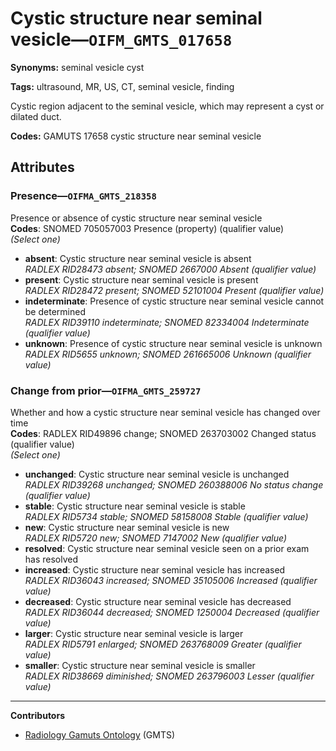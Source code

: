 # Cystic structure near seminal vesicle—`OIFM_GMTS_017658`

**Synonyms:** seminal vesicle cyst

**Tags:** ultrasound, MR, US, CT, seminal vesicle, finding

Cystic region adjacent to the seminal vesicle, which may represent a cyst or dilated duct.

**Codes:** GAMUTS 17658 cystic structure near seminal vesicle

## Attributes

### Presence—`OIFMA_GMTS_218358`

Presence or absence of cystic structure near seminal vesicle  
**Codes**: SNOMED 705057003 Presence (property) (qualifier value)  
*(Select one)*

- **absent**: Cystic structure near seminal vesicle is absent  
_RADLEX RID28473 absent; SNOMED 2667000 Absent (qualifier value)_
- **present**: Cystic structure near seminal vesicle is present  
_RADLEX RID28472 present; SNOMED 52101004 Present (qualifier value)_
- **indeterminate**: Presence of cystic structure near seminal vesicle cannot be determined  
_RADLEX RID39110 indeterminate; SNOMED 82334004 Indeterminate (qualifier value)_
- **unknown**: Presence of cystic structure near seminal vesicle is unknown  
_RADLEX RID5655 unknown; SNOMED 261665006 Unknown (qualifier value)_

### Change from prior—`OIFMA_GMTS_259727`

Whether and how a cystic structure near seminal vesicle has changed over time  
**Codes**: RADLEX RID49896 change; SNOMED 263703002 Changed status (qualifier value)  
*(Select one)*

- **unchanged**: Cystic structure near seminal vesicle is unchanged  
_RADLEX RID39268 unchanged; SNOMED 260388006 No status change (qualifier value)_
- **stable**: Cystic structure near seminal vesicle is stable  
_RADLEX RID5734 stable; SNOMED 58158008 Stable (qualifier value)_
- **new**: Cystic structure near seminal vesicle is new  
_RADLEX RID5720 new; SNOMED 7147002 New (qualifier value)_
- **resolved**: Cystic structure near seminal vesicle seen on a prior exam has resolved  
- **increased**: Cystic structure near seminal vesicle has increased  
_RADLEX RID36043 increased; SNOMED 35105006 Increased (qualifier value)_
- **decreased**: Cystic structure near seminal vesicle has decreased  
_RADLEX RID36044 decreased; SNOMED 1250004 Decreased (qualifier value)_
- **larger**: Cystic structure near seminal vesicle is larger  
_RADLEX RID5791 enlarged; SNOMED 263768009 Greater (qualifier value)_
- **smaller**: Cystic structure near seminal vesicle is smaller  
_RADLEX RID38669 diminished; SNOMED 263796003 Lesser (qualifier value)_

---

**Contributors**

- [Radiology Gamuts Ontology](https://gamuts.net/) (GMTS)